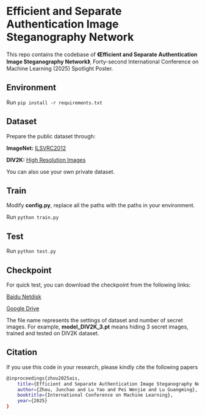 # Efficient and Separate Authentication Image Steganography Network

This repo contains the codebase of **《Efficient and Separate Authentication Image Steganography Network》**, Forty-second International Conference on Machine Learning (2025) Spotlight Poster.

## Environment

Run ```pip install -r requirements.txt```

## Dataset

Prepare the public dataset through:

**ImageNet:** [ILSVRC2012](https://image-net.org/)

**DIV2K:** [High Resolution Images](https://data.vision.ee.ethz.ch/cvl/DIV2K/)

You can also use your own private dataset.

## Train

Modify **config.py**, replace all the paths with the paths in your environment.

Run ```python train.py```

## Test

Run ```python test.py ```

## Checkpoint

For quick test, you can download the checkpoint from the following links:

[Baidu Netdisk](https://pan.baidu.com/s/1DXqTYEZYzfpX2F2HulD66A?pwd=0916)

[Google Drive](https://drive.google.com/drive/folders/1P7eQ3W7qbmL6kSmSG6ezNVvrmshd1TkK?usp=drive_link)

The file name represents the settings of dataset and number of secret images. For example, **model_DIV2K_3.pt** means hiding 3 secret images, trained and tested on DIV2K dataset.

## Citation
If you use this code in your research, please kindly cite the following papers

```bash
@inproceedings{zhou2025ais,
    title={Efficient and Separate Authentication Image Steganography Network},
    author={Zhou, Junchao and Lu Yao and Pei Wenjie and Lu Guangming},
    booktitle={International Conference on Machine Learning},
    year={2025}
}
```
